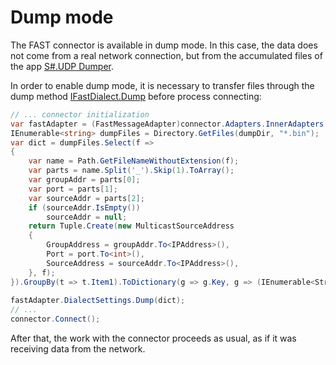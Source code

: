 # Dump mode

The FAST connector is available in dump mode. In this case, the data does not come from a real network connection, but from the accumulated files of the app [S\#.UDP Dumper](UdpDumper.md).

In order to enable dump mode, it is necessary to transfer files through the dump method [IFastDialect.Dump](../api/StockSharp.Fix.Dialects.IFastDialect.Dump.html) before process connecting:

```cs
// ... connector initialization
var fastAdapter = (FastMessageAdapter)connector.Adapters.InnerAdapters.First();
IEnumerable<string> dumpFiles = Directory.GetFiles(dumpDir, "*.bin");
var dict = dumpFiles.Select(f =>
{
	var name = Path.GetFileNameWithoutExtension(f);
	var parts = name.Split('_').Skip(1).ToArray();
	var groupAddr = parts[0];
	var port = parts[1];
	var sourceAddr = parts[2];
	if (sourceAddr.IsEmpty())
		sourceAddr = null;
	return Tuple.Create(new MulticastSourceAddress
	{
		GroupAddress = groupAddr.To<IPAddress>(),
		Port = port.To<int>(),
		SourceAddress = sourceAddr.To<IPAddress>(),
	}, f);
}).GroupBy(t => t.Item1).ToDictionary(g => g.Key, g => (IEnumerable<Stream>)g.Select(p => File.OpenRead(p.Item2)).ToArray());
			
fastAdapter.DialectSettings.Dump(dict);
// ...
connector.Connect();
```

After that, the work with the connector proceeds as usual, as if it was receiving data from the network.
